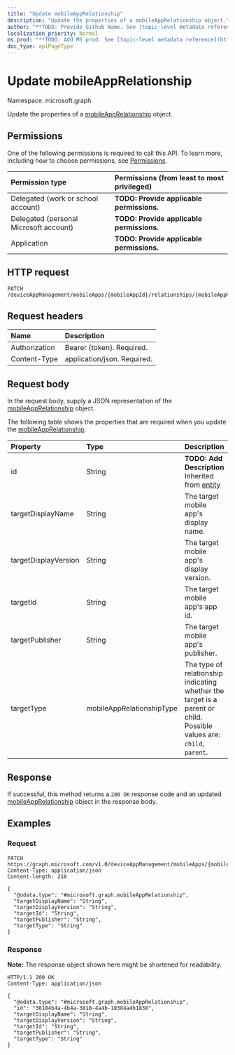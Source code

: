 ```yaml
---
title: "Update mobileAppRelationship"
description: "Update the properties of a mobileAppRelationship object."
author: "**TODO: Provide Github Name. See [topic-level metadata reference](https://msgo.azurewebsites.net/add/document/guidelines/metadata.html#topic-level-metadata)**"
localization_priority: Normal
ms.prod: "**TODO: Add MS prod. See [topic-level metadata reference](https://msgo.azurewebsites.net/add/document/guidelines/metadata.html#topic-level-metadata)**"
doc_type: apiPageType
---
```


# Update mobileAppRelationship
Namespace: microsoft.graph



Update the properties of a [mobileAppRelationship](../resources/mobileapprelationship.md) object.

## Permissions
One of the following permissions is required to call this API. To learn more, including how to choose permissions, see [Permissions](/graph/permissions-reference).

|Permission type|Permissions (from least to most privileged)|
|:---|:---|
|Delegated (work or school account)|**TODO: Provide applicable permissions.**|
|Delegated (personal Microsoft account)|**TODO: Provide applicable permissions.**|
|Application|**TODO: Provide applicable permissions.**|

## HTTP request

<!-- {
  "blockType": "ignored"
}
-->
``` http
PATCH /deviceAppManagement/mobileApps/{mobileAppId}/relationships/{mobileAppRelationshipId}
```

## Request headers
|Name|Description|
|:---|:---|
|Authorization|Bearer {token}. Required.|
|Content-Type|application/json. Required.|

## Request body
In the request body, supply a JSON representation of the [mobileAppRelationship](../resources/mobileapprelationship.md) object.

The following table shows the properties that are required when you update the [mobileAppRelationship](../resources/mobileapprelationship.md).

|Property|Type|Description|
|:---|:---|:---|
|id|String|**TODO: Add Description** Inherited from [entity](../resources/entity.md)|
|targetDisplayName|String|The target mobile app's display name.|
|targetDisplayVersion|String|The target mobile app's display version.|
|targetId|String|The target mobile app's app id.|
|targetPublisher|String|The target mobile app's publisher.|
|targetType|mobileAppRelationshipType|The type of relationship indicating whether the target is a parent or child. Possible values are: `child`, `parent`.|



## Response

If successful, this method returns a `200 OK` response code and an updated [mobileAppRelationship](../resources/mobileapprelationship.md) object in the response body.

## Examples

### Request
<!-- {
  "blockType": "request",
  "name": "update_mobileapprelationship"
}
-->
``` http
PATCH https://graph.microsoft.com/v1.0/deviceAppManagement/mobileApps/{mobileAppId}/relationships/{mobileAppRelationshipId}
Content-Type: application/json
Content-length: 218

{
  "@odata.type": "#microsoft.graph.mobileAppRelationship",
  "targetDisplayName": "String",
  "targetDisplayVersion": "String",
  "targetId": "String",
  "targetPublisher": "String",
  "targetType": "String"
}
```


### Response
**Note:** The response object shown here might be shortened for readability.
<!-- {
  "blockType": "response",
  "truncated": true
}
-->
``` http
HTTP/1.1 200 OK
Content-Type: application/json

{
  "@odata.type": "#microsoft.graph.mobileAppRelationship",
  "id": "38184b4a-4b4a-3818-4a4b-18384a4b1838",
  "targetDisplayName": "String",
  "targetDisplayVersion": "String",
  "targetId": "String",
  "targetPublisher": "String",
  "targetType": "String"
}
```

